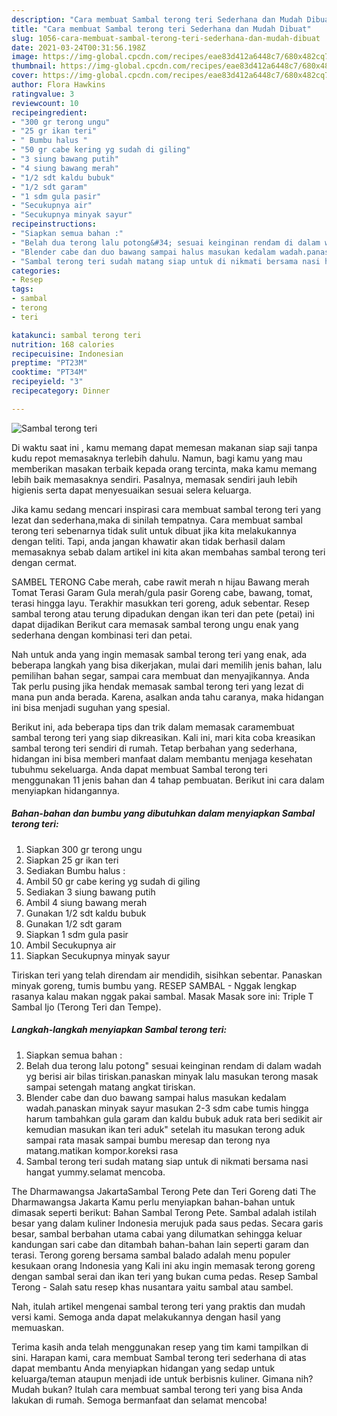 ```yaml
---
description: "Cara membuat Sambal terong teri Sederhana dan Mudah Dibuat"
title: "Cara membuat Sambal terong teri Sederhana dan Mudah Dibuat"
slug: 1056-cara-membuat-sambal-terong-teri-sederhana-dan-mudah-dibuat
date: 2021-03-24T00:31:56.198Z
image: https://img-global.cpcdn.com/recipes/eae83d412a6448c7/680x482cq70/sambal-terong-teri-foto-resep-utama.jpg
thumbnail: https://img-global.cpcdn.com/recipes/eae83d412a6448c7/680x482cq70/sambal-terong-teri-foto-resep-utama.jpg
cover: https://img-global.cpcdn.com/recipes/eae83d412a6448c7/680x482cq70/sambal-terong-teri-foto-resep-utama.jpg
author: Flora Hawkins
ratingvalue: 3
reviewcount: 10
recipeingredient:
- "300 gr terong ungu"
- "25 gr ikan teri"
- " Bumbu halus "
- "50 gr cabe kering yg sudah di giling"
- "3 siung bawang putih"
- "4 siung bawang merah"
- "1/2 sdt kaldu bubuk"
- "1/2 sdt garam"
- "1 sdm gula pasir"
- "Secukupnya air"
- "Secukupnya minyak sayur"
recipeinstructions:
- "Siapkan semua bahan :"
- "Belah dua terong lalu potong&#34; sesuai keinginan rendam di dalam wadah yg berisi air bilas tiriskan.panaskan minyak lalu masukan terong masak sampai setengah matang angkat tiriskan."
- "Blender cabe dan duo bawang sampai halus masukan kedalam wadah.panaskan minyak sayur masukan 2-3 sdm cabe tumis hingga harum tambahkan gula garam dan kaldu bubuk aduk rata beri sedikit air kemudian masukan ikan teri aduk&#34; setelah itu masukan terong aduk sampai rata masak sampai bumbu meresap dan terong nya matang.matikan kompor.koreksi rasa"
- "Sambal terong teri sudah matang siap untuk di nikmati bersama nasi hangat yummy.selamat mencoba."
categories:
- Resep
tags:
- sambal
- terong
- teri

katakunci: sambal terong teri 
nutrition: 168 calories
recipecuisine: Indonesian
preptime: "PT23M"
cooktime: "PT34M"
recipeyield: "3"
recipecategory: Dinner

---
```



![Sambal terong teri](https://img-global.cpcdn.com/recipes/eae83d412a6448c7/680x482cq70/sambal-terong-teri-foto-resep-utama.jpg)

Di waktu  saat ini , kamu memang dapat memesan makanan siap saji tanpa kudu repot memasaknya terlebih dahulu. Namun, bagi kamu yang mau memberikan masakan terbaik kepada orang tercinta, maka kamu memang lebih baik memasaknya sendiri. Pasalnya, memasak sendiri jauh lebih higienis serta dapat menyesuaikan sesuai selera keluarga.

Jika kamu sedang mencari inspirasi cara membuat sambal terong teri yang lezat dan sederhana,maka di sinilah tempatnya. Cara membuat sambal terong teri  sebenarnya tidak sulit untuk dibuat jika kita melakukannya dengan teliti. Tapi, anda jangan khawatir akan tidak berhasil dalam memasaknya 
sebab dalam artikel ini kita akan membahas sambal terong teri dengan cermat.  

SAMBEL TERONG Cabe merah, cabe rawit merah n hijau Bawang merah Tomat Terasi Garam Gula merah/gula pasir Goreng cabe, bawang, tomat, terasi hingga layu. Terakhir masukkan teri goreng, aduk sebentar. Resep sambal terong atau terung dipadukan dengan ikan teri dan pete (petai) ini dapat dijadikan Berikut cara memasak sambal terong ungu enak yang sederhana dengan kombinasi teri dan petai.

Nah untuk anda yang ingin memasak sambal terong teri yang enak, ada beberapa langkah yang bisa dikerjakan, mulai dari memilih jenis bahan, lalu pemilihan bahan segar, sampai cara membuat dan menyajikannya. Anda Tak perlu pusing jika hendak memasak sambal terong teri yang lezat di mana pun anda berada. Karena, asalkan anda  tahu caranya, maka hidangan ini bisa menjadi suguhan yang spesial.

Berikut ini, ada beberapa tips dan trik dalam memasak caramembuat sambal terong teri yang siap dikreasikan. Kali ini, mari kita coba kreasikan sambal terong teri sendiri di rumah. Tetap berbahan yang sederhana, hidangan ini bisa memberi manfaat dalam membantu menjaga kesehatan tubuhmu sekeluarga. Anda dapat membuat Sambal terong teri menggunakan 11 jenis bahan dan 4 tahap pembuatan. Berikut ini cara dalam menyiapkan hidangannya.

<!--inarticleads1-->

##### Bahan-bahan dan bumbu yang dibutuhkan dalam menyiapkan Sambal terong teri:

1. Siapkan 300 gr terong ungu
1. Siapkan 25 gr ikan teri
1. Sediakan  Bumbu halus :
1. Ambil 50 gr cabe kering yg sudah di giling
1. Sediakan 3 siung bawang putih
1. Ambil 4 siung bawang merah
1. Gunakan 1/2 sdt kaldu bubuk
1. Gunakan 1/2 sdt garam
1. Siapkan 1 sdm gula pasir
1. Ambil Secukupnya air
1. Siapkan Secukupnya minyak sayur


Tiriskan teri yang telah direndam air mendidih, sisihkan sebentar. Panaskan minyak goreng, tumis bumbu yang. RESEP SAMBAL - Nggak lengkap rasanya kalau makan nggak pakai sambal. Masak Masak sore ini: Triple T Sambal Ijo (Terong Teri dan Tempe). 

<!--inarticleads2-->

##### Langkah-langkah menyiapkan Sambal terong teri:

1. Siapkan semua bahan :
1. Belah dua terong lalu potong&#34; sesuai keinginan rendam di dalam wadah yg berisi air bilas tiriskan.panaskan minyak lalu masukan terong masak sampai setengah matang angkat tiriskan.
1. Blender cabe dan duo bawang sampai halus masukan kedalam wadah.panaskan minyak sayur masukan 2-3 sdm cabe tumis hingga harum tambahkan gula garam dan kaldu bubuk aduk rata beri sedikit air kemudian masukan ikan teri aduk&#34; setelah itu masukan terong aduk sampai rata masak sampai bumbu meresap dan terong nya matang.matikan kompor.koreksi rasa
1. Sambal terong teri sudah matang siap untuk di nikmati bersama nasi hangat yummy.selamat mencoba.


The Dharmawangsa JakartaSambal Terong Pete dan Teri Goreng dati The Dharmawangsa Jakarta Kamu perlu menyiapkan bahan-bahan untuk dimasak seperti berikut: Bahan Sambal Terong Pete. Sambal adalah istilah besar yang dalam kuliner Indonesia merujuk pada saus pedas. Secara garis besar, sambal berbahan utama cabai yang dilumatkan sehingga keluar kandungan sari cabe dan ditambah bahan-bahan lain seperti garam dan terasi. Terong goreng bersama sambal balado adalah menu populer kesukaan orang Indonesia yang Kali ini aku ingin memasak terong goreng dengan sambal serai dan ikan teri yang bukan cuma pedas. Resep Sambal Terong - Salah satu resep khas nusantara yaitu sambal atau sambel. 

Nah, itulah artikel mengenai  sambal terong teri  yang praktis dan mudah versi kami. Semoga anda dapat melakukannya dengan hasil yang memuaskan. 

Terima kasih anda telah menggunakan resep yang tim kami tampilkan di sini. Harapan kami, cara membuat  Sambal terong teri sederhana di atas dapat membantu Anda menyiapkan hidangan yang sedap untuk keluarga/teman ataupun menjadi ide untuk berbisnis kuliner. Gimana nih? Mudah bukan? Itulah cara membuat sambal terong teri yang bisa Anda lakukan di rumah. Semoga bermanfaat dan selamat mencoba!

